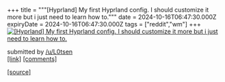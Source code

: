 +++
title = """[Hyprland] My first Hyprland config. I should customize it more but i just need to learn how to."""
date = 2024-10-16T06:47:30.000Z
expiryDate = 2024-10-16T06:47:30.000Z
tags = ["reddit","wm"]
+++
[![[Hyprland] My first Hyprland config. I should customize it more but i just need to learn how to.](https://external-preview.redd.it/MXp1dmsxcHRlMnZkMRcboMACWc7_DbiSQKPMuHqmKSi6LtMZ0M7PVaxqjl0G.png?width=640&crop=smart&auto=webp&s=aa2ca4aad5c1005d538f76b41213b039e2148fb4 "[Hyprland] My first Hyprland config. I should customize it more but i just need to learn how to.")](https://www.reddit.com/r/unixporn/comments/1g4t850/hyprland_my_first_hyprland_config_i_should/)

submitted by [/u/L0tsen](https://www.reddit.com/user/L0tsen)  
[\[link\]](https://v.redd.it/fto6ftpde2vd1) [\[comments\]](https://www.reddit.com/r/unixporn/comments/1g4t850/hyprland_my_first_hyprland_config_i_should/)

[[source]](https://www.reddit.com/r/unixporn/comments/1g4t850/hyprland_my_first_hyprland_config_i_should/)
